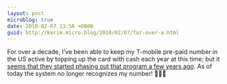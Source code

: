 ```yaml
---
layout: post
microblog: true
date: 2018-02-07 13:56 +0800
guid: http://kerim.micro.blog/2018/02/07/for-over-a.html
---
```

For over a decade, I've been able to keep my T-mobile pre-paid number in the US active by topping up the card with cash each year at this time; but it [seems that they started phasing out that program a few years ago](https://www.prepaidphonenews.com/2014/08/good-news-bad-news-changes-coming-to-t.html). As of today the system no longer recognizes my number! 🤬🤬🤬
